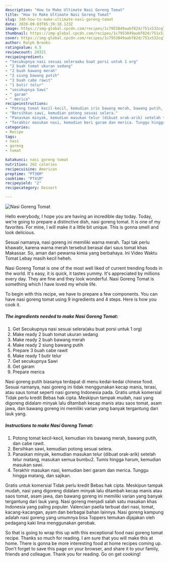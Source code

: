 ```yaml
---
description: "How to Make Ultimate Nasi Goreng Tomat"
title: "How to Make Ultimate Nasi Goreng Tomat"
slug: 340-how-to-make-ultimate-nasi-goreng-tomat
date: 2020-09-03T05:39:18.123Z
image: https://img-global.cpcdn.com/recipes/1c7953849aabf82d/751x532cq70/nasi-goreng-tomat-foto-resep-utama.jpg
thumbnail: https://img-global.cpcdn.com/recipes/1c7953849aabf82d/751x532cq70/nasi-goreng-tomat-foto-resep-utama.jpg
cover: https://img-global.cpcdn.com/recipes/1c7953849aabf82d/751x532cq70/nasi-goreng-tomat-foto-resep-utama.jpg
author: Ralph Brooks
ratingvalue: 4.5
reviewcount: 20321
recipeingredient:
- "Secukupnya nasi sesuai seleraaku buat porsi untuk 1 org"
- "2 buah tomat ukuran sedang"
- "2 buah bawang merah"
- "2 siung bawang putih"
- "3 buah cabe rawit"
- "1 butir telur"
- "secukupnya Sawi"
- " garam"
- " merica"
recipeinstructions:
- "Potong tomat kecil-kecil, kemudian iris bawang merah, bawang putih, dan cabe rawit."
- "Bersihkan sawi, kemudian potong sesuai selera."
- "Panaskan minyak, kemudian masukan telur (dibuat orak-arik) setelah telur matang, masukan semua bumbu2. Tumis hingga harum, kemudian masukan sawi."
- "Terakhir masukan nasi, kemudian beri garam dan merica. Tunggu hingga matang, dan sajikan."
categories:
- Recipe
tags:
- nasi
- goreng
- tomat

katakunci: nasi goreng tomat 
nutrition: 262 calories
recipecuisine: American
preptime: "PT36M"
cooktime: "PT41M"
recipeyield: "2"
recipecategory: Dessert

---
```



![Nasi Goreng Tomat](https://img-global.cpcdn.com/recipes/1c7953849aabf82d/751x532cq70/nasi-goreng-tomat-foto-resep-utama.jpg)

Hello everybody, I hope you are having an incredible day today. Today, we're going to prepare a distinctive dish, nasi goreng tomat. It is one of my favorites. For mine, I will make it a little bit unique. This is gonna smell and look delicious.

Sesuai namanya, nasi goreng ini memiliki warna merah. Tapi tak perlu khawatir, karena warna merah tersebut berasal dari saus tomat khas Makassar. So, aman dari pewarna kimia yang berbahaya. Ini Video Waktu Tomat Lebay masih kecil heheh.

Nasi Goreng Tomat is one of the most well liked of current trending foods in the world. It's easy, it is quick, it tastes yummy. It's appreciated by millions every day. They are fine and they look wonderful. Nasi Goreng Tomat is something which I have loved my whole life.


To begin with this recipe, we have to prepare a few components. You can have nasi goreng tomat using 9 ingredients and 4 steps. Here is how you cook it.

<!--inarticleads1-->

##### The ingredients needed to make Nasi Goreng Tomat:

1. Get Secukupnya nasi sesuai selera(aku buat porsi untuk 1 org)
1. Make ready 2 buah tomat ukuran sedang
1. Make ready 2 buah bawang merah
1. Make ready 2 siung bawang putih
1. Prepare 3 buah cabe rawit
1. Make ready 1 butir telur
1. Get secukupnya Sawi
1. Get  garam
1. Prepare  merica


Nasi goreng putih biasanya terdapat di menu kedai-kedai chinese food. Sesuai namanya, nasi goreng ini tidak menggunakan kecap manis, terasi, atau saus tomat seperti nasi goreng Indonesia pada. Gratis untuk komersial Tidak perlu kredit Bebas hak cipta. Meskipun tampak mudah, nasi yang digoreng didalam minyak lalu ditambah kecap manis atau saos tomat, asam jawa, dan bawang goreng ini memiliki varian yang banyak tergantung dari lauk yang. 

<!--inarticleads2-->

##### Instructions to make Nasi Goreng Tomat:

1. Potong tomat kecil-kecil, kemudian iris bawang merah, bawang putih, dan cabe rawit.
1. Bersihkan sawi, kemudian potong sesuai selera.
1. Panaskan minyak, kemudian masukan telur (dibuat orak-arik) setelah telur matang, masukan semua bumbu2. Tumis hingga harum, kemudian masukan sawi.
1. Terakhir masukan nasi, kemudian beri garam dan merica. Tunggu hingga matang, dan sajikan.


Gratis untuk komersial Tidak perlu kredit Bebas hak cipta. Meskipun tampak mudah, nasi yang digoreng didalam minyak lalu ditambah kecap manis atau saos tomat, asam jawa, dan bawang goreng ini memiliki varian yang banyak tergantung dari lauk yang. Nasi goreng menjadi salah satu masakan khas Indonesia yang paling populer. Valencian paella terbuat dari nasi, tomat, kacang-kacangan, ayam dan berbagai bahan lainnya. Nasi goreng kampung adalah nasi goreng yang umumnya bisa Toppers temukan dijajakan oleh pedagang kaki lima menggunakan gerobak. 

So that is going to wrap this up with this exceptional food nasi goreng tomat recipe. Thanks so much for reading. I am sure that you will make this at home. There is gonna be more interesting food at home recipes coming up. Don't forget to save this page on your browser, and share it to your family, friends and colleague. Thank you for reading. Go on get cooking!

